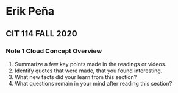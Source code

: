 # Erik Peña
## CIT 114 FALL 2020

### Note 1 Cloud Concept Overview

1. Summarize a few key points made in the readings or videos.
2. Identify quotes that were made, that you found interesting.
3. What new facts did your learn from this section?
4. What questions remain in your mind after reading this section?